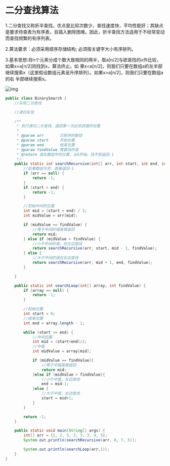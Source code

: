 # 二分查找算法

1.二分查找又称折半查找，优点是比较次数少，查找速度快，平均性能好；其缺点是要求待查表为有序表，且插入删除困难。因此，折半查找方法适用于不经常变动而查找频繁的有序列表。

2.算法要求：必须采用顺序存储结构; 必须按关键字大小有序排列。

3.基本思想:将n个元素分成个数大致相同的两半，取a[n/2]与欲查找的x作比较，如果x=a[n/2]则找到x，算法终止。如 果x<a[n/2]，则我们只要在数组a的左半部继续搜索x（这里假设数组元素呈升序排列）。如果x>a[n/2]，则我们只要在数组a的右 半部继续搜索x。

![img](https://img-blog.csdn.net/20171009001641524?watermark/2/text/aHR0cDovL2Jsb2cuY3Nkbi5uZXQvbWFveXVhbm1pbmcwODA2/font/5a6L5L2T/fontsize/400/fill/I0JBQkFCMA==/dissolve/70/gravity/Center)

```java
public class BinarySearch {
    //实现二分查找

    //递归实现

    /**
     * 执行递归二分查找，返回第一次出现该值的位置
     *
     * @param arr       已排序的数组
     * @param start     开始位置
     * @param end       结束位置
     * @param findValue 需要找的值
     * @return 值在数组中的位置，从0开始。找不到返回-1
     */
    public static int searchRecursive(int[] arr, int start, int end, int findValue) {
        //如果数组为空，直接返回-1
        if (arr == null) {
            return -1;
        }
        if (start > end) {
            return -1;
        }

        //初始中间的位置
        int mid = (start + end) / 2;
        int midValue = arr[mid];

        if (midValue == findValue) {
            //等于中间的值直接返回
            return mid;
        } else if (midValue > findValue) {
            //小于中间的值，在左边查找
            return searchRecursive(arr, start, mid - 1, findValue);
        } else {
            //大于中间的值在右边查找
            return searchRecursive(arr, mid + 1, end, findValue);
        }

    }

    public static int searchLoop(int[] array, int findValue) {
        if (array == null) {
            return -1;
        }

        //起始位置
        int start = 0;
        //结束位置
        int end = array.length - 1;

        while (start <= end) {
            //中间位置
            int mid = (start+end)/2;
            //中值
            int midValue = array[mid];

            if (midValue == findValue){
                //等于中值直接返回
                return mid;
            }else if (midValue > findValue){
                //小于中值，左边查找
                end = mid-1;
            }else {
                //大于中值，右边查找
                start = mid+1;
            }
        }

        return -1;
    }

    public static void main(String[] args) {
        int[] arr = {1, 2, 3, 3, 3, 3, 4, 5};
        System.out.println(searchRecursive(arr, 0, 7, 5));

        System.out.println(searchLoop(arr,1));
    }
}
```

